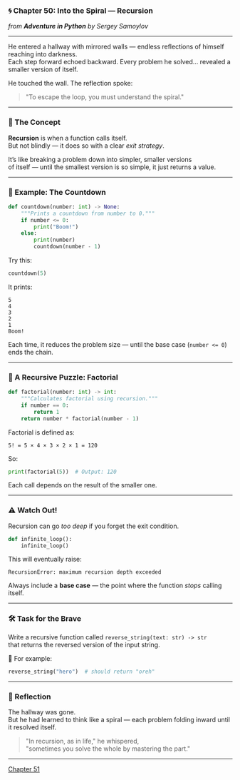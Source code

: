 ### 🌀 Chapter 50: Into the Spiral — Recursion
*from **Adventure in Python** by Sergey Samoylov*

---

He entered a hallway with mirrored walls — endless reflections of himself reaching into darkness.  
Each step forward echoed backward. Every problem he solved… revealed a smaller version of itself.

He touched the wall. The reflection spoke:

> "To escape the loop, you must understand the spiral."

---

### 🧠 The Concept

**Recursion** is when a function calls itself.  
But not blindly — it does so with a clear *exit strategy*.

It’s like breaking a problem down into simpler, smaller versions  
of itself — until the smallest version is so simple, it just returns a value.

---

### 🧪 Example: The Countdown

```python
def countdown(number: int) -> None:
    """Prints a countdown from number to 0."""
    if number <= 0:
        print("Boom!")
    else:
        print(number)
        countdown(number - 1)
```

Try this:

```python
countdown(5)
```

It prints:

```
5
4
3
2
1
Boom!
```

Each time, it reduces the problem size — until the base case (`number <= 0`) ends the chain.

---

### 🧩 A Recursive Puzzle: Factorial

```python
def factorial(number: int) -> int:
    """Calculates factorial using recursion."""
    if number == 0:
        return 1
    return number * factorial(number - 1)
```

Factorial is defined as:

```text
5! = 5 × 4 × 3 × 2 × 1 = 120
```

So:

```python
print(factorial(5))  # Output: 120
```

Each call depends on the result of the smaller one.

---

### ⚠️ Watch Out!

Recursion can go *too deep* if you forget the exit condition.

```python
def infinite_loop():
    infinite_loop()
```

This will eventually raise:

```text
RecursionError: maximum recursion depth exceeded
```

Always include a **base case** — the point where the function *stops* calling itself.

---

### 🛠 Task for the Brave

Write a recursive function called `reverse_string(text: str) -> str`  
that returns the reversed version of the input string.

📌 For example:

```python
reverse_string("hero")  # should return "oreh"
```

---

### 💬 Reflection

The hallway was gone.  
But he had learned to think like a spiral — each problem folding inward until it resolved itself.

> "In recursion, as in life," he whispered,  
> "sometimes you solve the whole by mastering the part."

---
[Chapter 51](Chapter_51.md)
